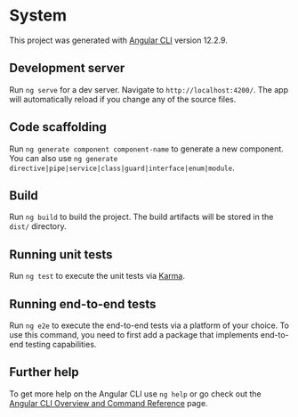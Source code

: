 # System

<!-- 由angular-cli 12.2.9 创建 -->
This project was generated with [Angular CLI](https://github.com/angular/angular-cli) version 12.2.9.

## Development server
<!-- 测试服务 -->
<!-- http://localhost:4200 -->
<!-- 热更新 -->
<!-- -o 可默认打开网页 -->
Run `ng serve` for a dev server. Navigate to `http://localhost:4200/`. The app will automatically reload if you change any of the source files.

## Code scaffolding
<!-- 创建一个模板组件 -->
<!-- 创建指令(操作 dom 为元素添加额外行为的类)，管道，服务(获取数据 保存数据 协助通信 完成特定任务的方法)等 -->
Run `ng generate component component-name` to generate a new component. You can also use `ng generate directive|pipe|service|class|guard|interface|enum|module`.

## Build
<!-- 生产服务 -->
<!-- dist -->
Run `ng build` to build the project. The build artifacts will be stored in the `dist/` directory.

## Running unit tests
<!-- 单元测试 -->
Run `ng test` to execute the unit tests via [Karma](https://karma-runner.github.io).

## Running end-to-end tests
<!-- e2e测试 -->
Run `ng e2e` to execute the end-to-end tests via a platform of your choice. To use this command, you need to first add a package that implements end-to-end testing capabilities.

## Further help
<!-- 其他帮助 -->
To get more help on the Angular CLI use `ng help` or go check out the [Angular CLI Overview and Command Reference](https://angular.io/cli) page.
